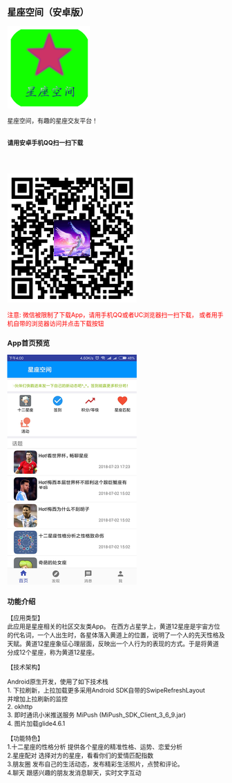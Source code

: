 ## 星座空间（安卓版）

![](image/case-star-zone.png)

星座空间，有趣的星座交友平台！
<br/>
<br/>


**请用安卓手机QQ扫一扫下载**

<br/><br/>

![](image/star-zone-download.png)
<br/>

<p style="color:  red">
注意: 微信被限制了下载App，请用手机QQ或者UC浏览器扫一扫下载， 或者用手机自带的浏览器访问并点击下载按钮
</p>

### App首页预览

![](image/star-zone-home.png)

### 功能介绍

【应用类型】 <br/>
此应用是星座相关的社区交友类App。 在西方占星学上，黄道12星座是宇宙方位的代名词，一个人出生时，各星体落入黄道上的位置，说明了一个人的先天性格及天赋。黄道12星座象征心理层面，反映出一个人行为的表现的方式。于是将黄道分成12个星座，称为黄道12星座。
<br/> 

【技术架构】<br/>

<p>
Android原生开发，使用了如下技术栈 <br/>
1. 下拉刷新，上拉加载更多采用Android SDK自带的SwipeRefreshLayout <br/>
并增加上拉刷新的监控 <br/>
2. okhttp <br/>
3. 即时通讯小米推送服务 MiPush (MiPush_SDK_Client_3_6_9.jar) <br/>
4. 图片加载glide4.6.1 <br/>
</p>


【功能特色】 <br/>
1.十二星座的性格分析 提供各个星座的精准性格、运势、恋爱分析 <br/>
2.星座配对 选择对方的星座，看看你们的爱情匹配指数 <br/>
3.朋友圈 发布自己的生活动态，发布精彩生活照片，点赞和评论。 <br/>
4.聊天 跟感兴趣的朋友发消息聊天，实时文字互动<br/>
